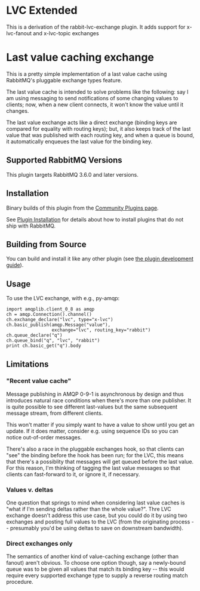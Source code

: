 # LVC Extended

This is a derivation of the rabbit-lvc-exchange plugin. It adds support
for x-lvc-fanout and x-lvc-topic exchanges

# Last value caching exchange

This is a pretty simple implementation of a last value cache using
RabbitMQ's pluggable exchange types feature.

The last value cache is intended to solve problems like the following:
say I am using messaging to send notifications of some changing values
to clients; now, when a new client connects, it won't know the value
until it changes.

The last value exchange acts like a direct exchange (binding keys are
compared for equality with routing keys); but, it also keeps track of
the last value that was published with each routing key, and when a
queue is bound, it automatically enqueues the last value for the
binding key.


## Supported RabbitMQ Versions

This plugin targets RabbitMQ 3.6.0 and later versions.

## Installation

Binary builds of this plugin from
the [Community Plugins page](https://www.rabbitmq.com/community-plugins.html).

See [Plugin Installation](https://www.rabbitmq.com/installing-plugins.html) for details
about how to install plugins that do not ship with RabbitMQ.

## Building from Source

You can build and install it like any other plugin (see
[the plugin development guide](https://www.rabbitmq.com/plugin-development.html)).

## Usage

To use the LVC exchange, with e.g., py-amqp:

    import amqplib.client_0_8 as amqp
    ch = amqp.Connection().channel()
    ch.exchange_declare("lvc", type="x-lvc")
    ch.basic_publish(amqp.Message("value"),
                     exchange="lvc", routing_key="rabbit")
    ch.queue_declare("q")
    ch.queue_bind("q", "lvc", "rabbit")
    print ch.basic_get("q").body

## Limitations

### "Recent value cache"

Message publishing in AMQP 0-9-1 is asynchronous by design and thus introduces natural race conditions
when there's more than one publisher.  It is quite possible to see different
last-values but the same subsequent message stream, from different
clients.

This won't matter if you simply want to have a value to show until you
get an update.  If it does matter, consider e.g. using sequence IDs so you
can notice out-of-order messages.

There's also a race in the pluggable exchanges hook, so that clients
can "see" the binding before the hook has been run; for the LVC, this
means that there's a possiblity that messages will get queued before
the last value.  For this reason, I'm thinking of tagging the last
value messages so that clients can fast-forward to it, or ignore it,
if necessary.

### Values v. deltas

One question that springs to mind when considering last value caches
is "what if I'm sending deltas rather than the whole value?".  Thre
LVC exchange doesn't address this use case, but you could do it by
using two exchanges and posting full values to the LVC (from the
originating process -- presumably you'd be using deltas to save on
downstream bandwidth).

### Direct exchanges only

The semantics of another kind of value-caching exchange (other than
fanout) aren't obvious.  To choose one option though, say a
newly-bound queue was to be given all values that match its binding
key -- this would require every supported exchange type to supply a
reverse routing match procedure.
